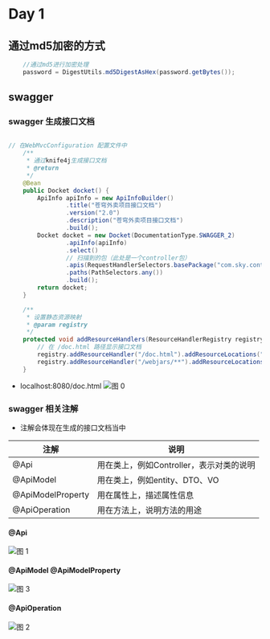# Day 1

## 通过md5加密的方式

```java
    //通过md5进行加密处理
    password = DigestUtils.md5DigestAsHex(password.getBytes());
```

## swagger

### swagger 生成接口文档

```java

// 在WebMvcConfiguration 配置文件中
    /**
     * 通过knife4j生成接口文档
     * @return
     */
    @Bean
    public Docket docket() {
        ApiInfo apiInfo = new ApiInfoBuilder()
                .title("苍穹外卖项目接口文档")
                .version("2.0")
                .description("苍穹外卖项目接口文档")
                .build();
        Docket docket = new Docket(DocumentationType.SWAGGER_2)
                .apiInfo(apiInfo)
                .select()
                // 扫描到的包（此处是一个controller包）
                .apis(RequestHandlerSelectors.basePackage("com.sky.controller"))
                .paths(PathSelectors.any())
                .build();
        return docket;
    }

    /**
     * 设置静态资源映射
     * @param registry
     */
    protected void addResourceHandlers(ResourceHandlerRegistry registry) {
        // 在 /doc.html 路径显示接口文档
        registry.addResourceHandler("/doc.html").addResourceLocations("classpath:/META-INF/resources/");
        registry.addResourceHandler("/webjars/**").addResourceLocations("classpath:/META-INF/resources/webjars/");
    }
```

- localhost:8080/doc.html
![图 0](../../images/9e5058c5ff08fa443bfd956f13e60e78bec1070ff66b76cd450be90247bbc3ca.png)  

### swagger 相关注解

- 注解会体现在生成的接口文档当中

|注解|说明|
|--|--|
|@Api|用在类上，例如Controller，表示对类的说明|
|@ApiModel|用在类上，例如entity、DTO、VO|
|@ApiModelProperty|用在属性上，描述属性信息|
|@ApiOperation|用在方法上，说明方法的用途|

#### @Api

![图 1](../../images/d47118edad2a36ac8c41d706ac50e16b17e67f1a356c500573f522bb72266b0b.png)  

#### @ApiModel @ApiModelProperty

![图 3](../../images/7614ecabc119a3ce0d88409a85fbc6334cc9dcda2d0532c6ded6268b738c6e46.png)  

#### @ApiOperation

![图 2](../../images/b5dcf63f18d347c8b9ab27185062a3aa2894bc2465771092826eed790e56d25a.png)  
